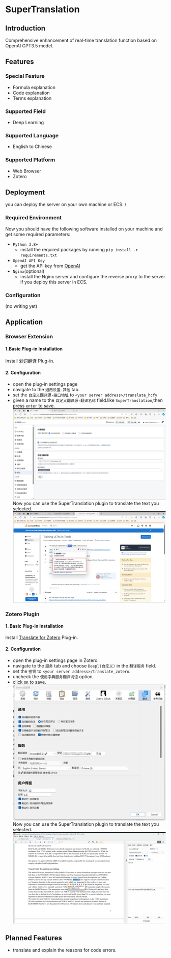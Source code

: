 # SuperTranslation

## Introduction

Comprehensive enhancement of real-time translation function based on OpenAI GPT3.5 model.

## Features

### Special Feature

- Formula explanation
- Code explanation
- Terms explanation

### Supported Field

- Deep Learning

### Supported Language

- English to Chinese

### Supported Platform
- Web Browser
- Zotero
## Deployment
you can deploy the server on your own machine or ECS. \
### Required Environment
Now you should have the following software installed on your machine and get some required parameters:
- `Python 3.8+`
  - install the required packages by running `pip install -r requirements.txt`
- `OpenAI API Key`
  - get the API key from [OpenAI](https://platform.openai.com/api-keys)
- `Nginx`(optional)
  - install the Nginx server and configure the reverse proxy to the server if you deploy this server in ECS.
### Configuration
(no writing yet)
## Application
### Browser Extension
#### 1.Basic Plug-in Installation
Install [划词翻译](https://hcfy.app/?i=65e91c07d0b0f994bc8a7907) Plug-in.
#### 2. Configuration
- open the plug-in settings page
- navigate to the `通用设置-其他` tab.
- set the `自定义翻译源-接口地址` to `<your server address>/translate_hcfy`
- given a name to the `自定义翻译源-翻译名称` field.like `SuperTranslation`,then press `enter` to save.\
![hcfg_config](resources/readme_hcfg_config.png)\
Now you can use the SuperTranslation plugin to translate the text you selected.\
![hcfy_show](resources/readme_hcfy_show.png)
### Zotero Plugin
#### 1. Basic Plug-in Installation
Install [Translate for Zotero](https://github.com/windingwind/zotero-pdf-translate) Plug-in.
#### 2. Configuration
- open the plug-in settings page in Zotero.
- navigate to the `服务` tab and choose `Deepl(自定义)` in the `翻译服务` field.
- set the `密钥` to `<your server address>/translate_zotero`.
- uncheck the `使用字典服务翻译词语` option.
- click `OK` to save.\
![zotero_config](resources/readme_zotero_config.png)\
Now you can use the SuperTranslation plugin to translate the text you selected.\
![zotero_show](resources/readme_zotero_show.png)

## Planned Features
- translate and explain the reasons for code errors.